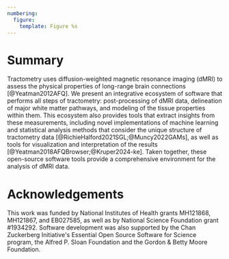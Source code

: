 ```yaml
---
numbering:
  figure:
    template: Figure %s
---
```


# Summary

Tractometry uses diffusion-weighted magnetic resonance imaging (dMRI) to assess
the physical properties of long-range brain connections [@Yeatman2012AFQ].
We present an integrative ecosystem of software that performs all steps
of tractometry: post-processing of dMRI data, delineation of major white matter
pathways, and modeling of the tissue properties within them. This ecosystem
also provides tools that extract insights from these measurements, including
novel implementations of machine learning and statistical analysis methods that
consider the unique structure of tractometry data [@RichieHalford2021SGL;@Muncy2022GAMs], as well as tools for visualization and interpretation of the results [@Yeatman2018AFQBrowser;@Kruper2024-ke]. Taken together, these
open-source software tools provide a comprehensive environment for the analysis
of dMRI data.

# Acknowledgements

This work was funded by National Institutes of Health grants MH121868,
MH121867, and EB027585, as well as by National Science Foundation grant
\#1934292. Software development was also supported by the Chan Zuckerberg
Initiative's Essential Open Source Software for Science program, the Alfred P.
Sloan Foundation and the Gordon \& Betty Moore Foundation.
